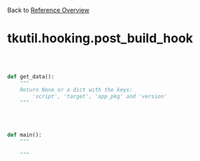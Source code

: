
Back to [Reference Overview](https://github.com/pyrustic/tkutil/blob/master/docs/reference/README.md)

# tkutil.hooking.post\_build\_hook



<br>


```python

def get_data():
    """
    Return None or a dict with the keys:
        'script', 'target', 'app_pkg' and 'version'
    """

```

<br>

```python

def main():
    """
    
    """

```

